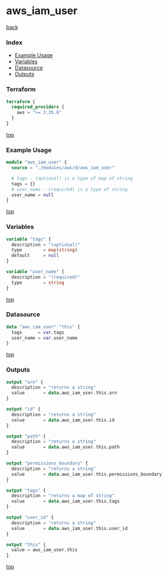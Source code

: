 # aws_iam_user

[back](../aws.md)

### Index

- [Example Usage](#example-usage)
- [Variables](#variables)
- [Datasource](#datasource)
- [Outputs](#outputs)

### Terraform

```terraform
terraform {
  required_providers {
    aws = ">= 3.35.0"
  }
}
```

[top](#index)

### Example Usage

```terraform
module "aws_iam_user" {
  source = "./modules/aws/d/aws_iam_user"

  # tags - (optional) is a type of map of string
  tags = {}
  # user_name - (required) is a type of string
  user_name = null
}
```

[top](#index)

### Variables

```terraform
variable "tags" {
  description = "(optional)"
  type        = map(string)
  default     = null
}

variable "user_name" {
  description = "(required)"
  type        = string
}
```

[top](#index)

### Datasource

```terraform
data "aws_iam_user" "this" {
  tags      = var.tags
  user_name = var.user_name
}
```

[top](#index)

### Outputs

```terraform
output "arn" {
  description = "returns a string"
  value       = data.aws_iam_user.this.arn
}

output "id" {
  description = "returns a string"
  value       = data.aws_iam_user.this.id
}

output "path" {
  description = "returns a string"
  value       = data.aws_iam_user.this.path
}

output "permissions_boundary" {
  description = "returns a string"
  value       = data.aws_iam_user.this.permissions_boundary
}

output "tags" {
  description = "returns a map of string"
  value       = data.aws_iam_user.this.tags
}

output "user_id" {
  description = "returns a string"
  value       = data.aws_iam_user.this.user_id
}

output "this" {
  value = aws_iam_user.this
}
```

[top](#index)